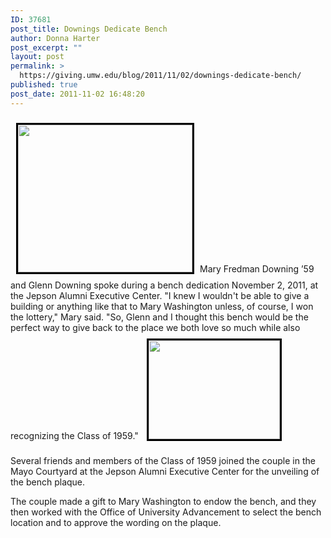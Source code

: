 ```yaml
---
ID: 37681
post_title: Downings Dedicate Bench
author: Donna Harter
post_excerpt: ""
layout: post
permalink: >
  https://giving.umw.edu/blog/2011/11/02/downings-dedicate-bench/
published: true
post_date: 2011-11-02 16:48:20
---
```

<a href="https://giving.umw.edu/wp-content/uploads/2011/11/web465-downing-photo.jpg"><img class="alignleft size-full wp-image-37711" style="margin: 9px;border: black 3px solid" src="https://giving.umw.edu/wp-content/uploads/2011/11/web465-downing-photo.jpg" alt="" width="279" height="236" /></a>Mary Fredman Downing ’59 and Glenn Downing spoke during a bench dedication November 2, 2011, at the Jepson Alumni Executive Center. "I knew I wouldn't be able to give a building or anything like that to Mary Washington unless, of course, I won the lottery," Mary said. "So, Glenn and I thought this bench would be the perfect way to give back to the place we both love so much while also recognizing the Class of 1959." <a href="https://giving.umw.edu/wp-content/uploads/2011/11/web465-IMG_0848-bench.jpg"><img class="size-medium wp-image-37701 alignright" style="margin: 9px;border: black 3px solid" src="https://giving.umw.edu/wp-content/uploads/2011/11/web465-IMG_0848-bench-300x225.jpg" alt="" width="210" height="158" /></a>

Several friends and members of the Class of 1959 joined the couple in the Mayo Courtyard at the Jepson Alumni Executive Center for the unveiling of the bench plaque.

The couple made a gift to Mary Washington to endow the bench, and they then worked with the Office of University Advancement to select the bench location and to approve the wording on the plaque.

&nbsp;